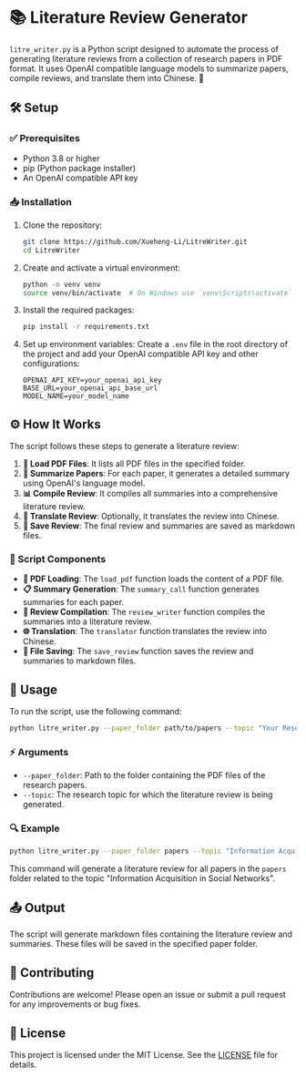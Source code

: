 # 📚 Literature Review Generator

`litre_writer.py` is a Python script designed to automate the process of generating literature reviews from a collection of research papers in PDF format. It uses OpenAI compatible language models to summarize papers, compile reviews, and translate them into Chinese. 🤖

## 🛠️ Setup

### ✅ Prerequisites

- Python 3.8 or higher
- pip (Python package installer)
- An OpenAI compatible API key

### 📥 Installation

1. Clone the repository:
    ```sh
    git clone https://github.com/Xueheng-Li/LitreWriter.git
    cd LitreWriter
    ```

2. Create and activate a virtual environment:
    ```sh
    python -m venv venv
    source venv/bin/activate  # On Windows use `venv\Scripts\activate`
    ```

3. Install the required packages:
    ```sh
    pip install -r requirements.txt
    ```

4. Set up environment variables:
    Create a `.env` file in the root directory of the project and add your OpenAI compatible API key and other configurations:
    ```env
    OPENAI_API_KEY=your_openai_api_key
    BASE_URL=your_openai_api_base_url
    MODEL_NAME=your_model_name
    ```

## ⚙️ How It Works

The script follows these steps to generate a literature review:

1. **📄 Load PDF Files**: It lists all PDF files in the specified folder.
2. **📝 Summarize Papers**: For each paper, it generates a detailed summary using OpenAI's language model.
3. **📊 Compile Review**: It compiles all summaries into a comprehensive literature review.
4. **🔄 Translate Review**: Optionally, it translates the review into Chinese.
5. **💾 Save Review**: The final review and summaries are saved as markdown files.

### 🧩 Script Components

- **📂 PDF Loading**: The `load_pdf` function loads the content of a PDF file.
- **📋 Summary Generation**: The `summary_call` function generates summaries for each paper.
- **📑 Review Compilation**: The `review_writer` function compiles the summaries into a literature review.
- **🌐 Translation**: The `translator` function translates the review into Chinese.
- **💾 File Saving**: The `save_review` function saves the review and summaries to markdown files.

## 🚀 Usage

To run the script, use the following command:
```sh
python litre_writer.py --paper_folder path/to/papers --topic "Your Research Topic"
```

### ⚡ Arguments

- `--paper_folder`: Path to the folder containing the PDF files of the research papers.
- `--topic`: The research topic for which the literature review is being generated.

### 🔍 Example

```sh
python litre_writer.py --paper_folder papers --topic "Information Acquisition in Social Networks"
```

This command will generate a literature review for all papers in the `papers` folder related to the topic "Information Acquisition in Social Networks".

## 📤 Output

The script will generate markdown files containing the literature review and summaries. These files will be saved in the specified paper folder.

## 🤝 Contributing

Contributions are welcome! Please open an issue or submit a pull request for any improvements or bug fixes.

## 📄 License

This project is licensed under the MIT License. See the [LICENSE](LICENSE) file for details.
